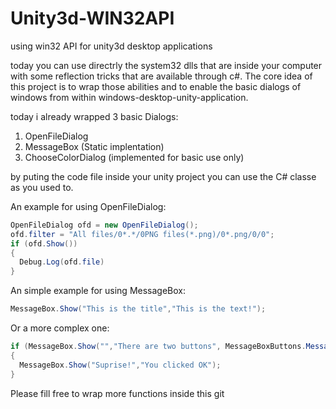 # Unity3d-WIN32API
using win32 API for unity3d desktop applications

today you can use directrly the system32 dlls that are inside your computer with some reflection tricks that are available through c#.
The core idea of this project is to wrap those abilities and to enable the basic dialogs of windows from within windows-desktop-unity-application.

today i already wrapped 3 basic Dialogs:
1. OpenFileDialog
2. MessageBox (Static implentation)
3. ChooseColorDialog (implemented for basic use only)

by puting the code file inside your unity project you can use the C# classe as you used to.

An example for using OpenFileDialog:

```csharp
OpenFileDialog ofd = new OpenFileDialog(); 
ofd.filter = "All files/0*.*/0PNG files(*.png)/0*.png/0/0";
if (ofd.Show())
{
  Debug.Log(ofd.file)
}
```

An simple example for using MessageBox:
```csharp
MessageBox.Show("This is the title","This is the text!");
```
Or a more complex one:
```csharp
if (MessageBox.Show("","There are two buttons", MessageBoxButtons.MessageBoxButtons) == DialogResult.OK)
{
  MessageBox.Show("Suprise!","You clicked OK");
}
```
Please fill free to wrap more functions inside this git
